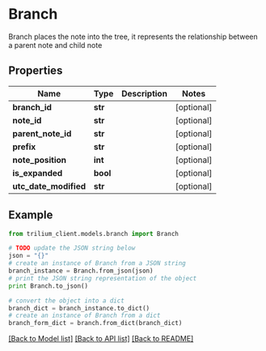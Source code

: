 # Branch

Branch places the note into the tree, it represents the relationship between a parent note and child note

## Properties
Name | Type | Description | Notes
------------ | ------------- | ------------- | -------------
**branch_id** | **str** |  | [optional] 
**note_id** | **str** |  | [optional] 
**parent_note_id** | **str** |  | [optional] 
**prefix** | **str** |  | [optional] 
**note_position** | **int** |  | [optional] 
**is_expanded** | **bool** |  | [optional] 
**utc_date_modified** | **str** |  | [optional] 

## Example

```python
from trilium_client.models.branch import Branch

# TODO update the JSON string below
json = "{}"
# create an instance of Branch from a JSON string
branch_instance = Branch.from_json(json)
# print the JSON string representation of the object
print Branch.to_json()

# convert the object into a dict
branch_dict = branch_instance.to_dict()
# create an instance of Branch from a dict
branch_form_dict = branch.from_dict(branch_dict)
```
[[Back to Model list]](../README.md#documentation-for-models) [[Back to API list]](../README.md#documentation-for-api-endpoints) [[Back to README]](../README.md)


